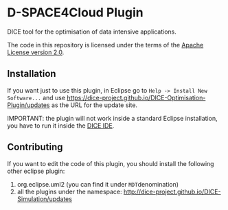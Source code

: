 # D-SPACE4Cloud Plugin
DICE tool for the optimisation of data intensive applications.

The code in this repository is licensed under the terms of the
[Apache License version 2.0](http://www.apache.org/licenses/LICENSE-2.0).

## Installation

If you want just to use this plugin, in Eclipse go to `Help -> Install New Software...`
and use https://dice-project.github.io/DICE-Optimisation-Plugin/updates as the URL for the update site.

IMPORTANT: the plugin will not work inside a standard Eclipse installation, you have to run
it inside the [DICE IDE](https://github.com/dice-project/DICE-Platform).

## Contributing
If you want to edit the code of this plugin, you should install the following other eclipse plugin:

1. org.eclipse.uml2 (you can find it under ```MDT```denomination)
2. all the plugins under the namespace: http://dice-project.github.io/DICE-Simulation/updates
